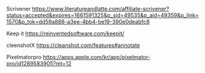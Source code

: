 Scrivener https://www.literatureandlatte.com/affiliate-scrivener?status=accepted&expires=1661591325&p_sid=49535&p_aid=49359&p_link=1570&p_tok=dd59a888-a3ee-4bb4-be19-390e0deabfc8

Keep it https://reinventedsoftware.com/keepit/

cleenshotX https://cleanshot.com/features#annotate

Pixelmatorpro https://apps.apple.com/kr/app/pixelmator-pro/id1289583905?mt=12